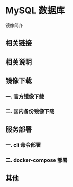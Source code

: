 # MySQL 数据库

镜像简介

## 相关链接

## 相关说明

## 镜像下载

### 一. 官方镜像下载

### 二. 国内备份镜像下载

## 服务部署

### 一. cli 命令部署

### 二. docker-compose 部署

## 其他

